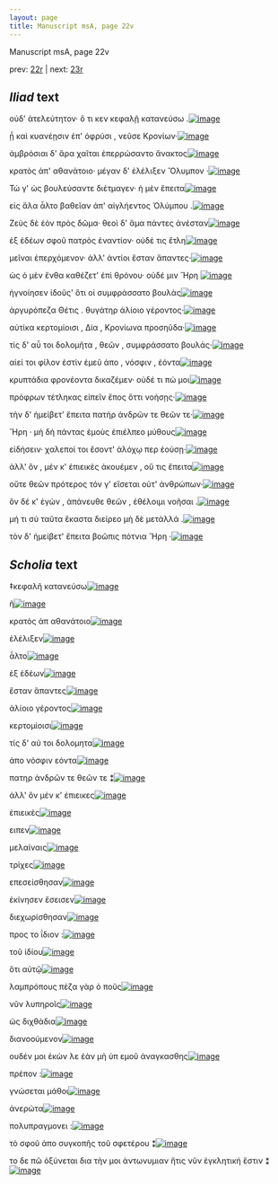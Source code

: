 ```yaml
---
layout: page
title: Manuscript msA, page 22v
---
```


Manuscript msA, page 22v

prev:  [22r](../22r) | next:  [23r](../23r)

## *Iliad* text

οὐδ' ἀτελεύτητον· ὅ τι κεν κεφαλῇ κατανεύσω .[![image](http://www.homermultitext.org/iipsrv?OBJ=IIP,1.0&FIF=/project/homer/pyramidal/deepzoom/hmt/vaimg/2017a/VA022VN_0524.tif&RGN=0.494,0.2104,0.365,0.0338&WID=1000&CVT=JPEG)](http://www.homermultitext.org/ict2/?urn=urn:cite2:hmt:vaimg.2017a:VA022VN_0524@0.494,0.2104,0.365,0.0338)

ᾖ καὶ κυανέῃσιν ἐπ' ὀφρύσι , νεῦσε Κρονίων·[![image](http://www.homermultitext.org/iipsrv?OBJ=IIP,1.0&FIF=/project/homer/pyramidal/deepzoom/hmt/vaimg/2017a/VA022VN_0524.tif&RGN=0.496,0.2329,0.357,0.0293&WID=1000&CVT=JPEG)](http://www.homermultitext.org/ict2/?urn=urn:cite2:hmt:vaimg.2017a:VA022VN_0524@0.496,0.2329,0.357,0.0293)

ἀμβρόσιαι δ' ἄρα χαῖται ἐπερρώσαντο ἄνακτος[![image](http://www.homermultitext.org/iipsrv?OBJ=IIP,1.0&FIF=/project/homer/pyramidal/deepzoom/hmt/vaimg/2017a/VA022VN_0524.tif&RGN=0.495,0.2502,0.357,0.0316&WID=1000&CVT=JPEG)](http://www.homermultitext.org/ict2/?urn=urn:cite2:hmt:vaimg.2017a:VA022VN_0524@0.495,0.2502,0.357,0.0316)

κρατὸς ἀπ' αθανάτοιο· μέγαν δ' ἐλέλιξεν Ὄλυμπον ·[![image](http://www.homermultitext.org/iipsrv?OBJ=IIP,1.0&FIF=/project/homer/pyramidal/deepzoom/hmt/vaimg/2017a/VA022VN_0524.tif&RGN=0.499,0.2697,0.369,0.0316&WID=1000&CVT=JPEG)](http://www.homermultitext.org/ict2/?urn=urn:cite2:hmt:vaimg.2017a:VA022VN_0524@0.499,0.2697,0.369,0.0316)

Τώ γ' ὡς βουλεύσαντε διέτμαγεν· ἡ μὲν ἔπειτα[![image](http://www.homermultitext.org/iipsrv?OBJ=IIP,1.0&FIF=/project/homer/pyramidal/deepzoom/hmt/vaimg/2017a/VA022VN_0524.tif&RGN=0.491,0.29,0.355,0.0316&WID=1000&CVT=JPEG)](http://www.homermultitext.org/ict2/?urn=urn:cite2:hmt:vaimg.2017a:VA022VN_0524@0.491,0.29,0.355,0.0316)

εἰς ἅλα ἆλτο βαθεῖαν ἀπ' αἰγλήεντος Ὀλύμπου .[![image](http://www.homermultitext.org/iipsrv?OBJ=IIP,1.0&FIF=/project/homer/pyramidal/deepzoom/hmt/vaimg/2017a/VA022VN_0524.tif&RGN=0.497,0.3118,0.355,0.0316&WID=1000&CVT=JPEG)](http://www.homermultitext.org/ict2/?urn=urn:cite2:hmt:vaimg.2017a:VA022VN_0524@0.497,0.3118,0.355,0.0316)

Ζεὺς δὲ ἑὸν πρὸς δῶμα· 					θεοὶ δ' ἅμα πάντες ἀνέσταν[![image](http://www.homermultitext.org/iipsrv?OBJ=IIP,1.0&FIF=/project/homer/pyramidal/deepzoom/hmt/vaimg/2017a/VA022VN_0524.tif&RGN=0.496,0.3291,0.374,0.0361&WID=1000&CVT=JPEG)](http://www.homermultitext.org/ict2/?urn=urn:cite2:hmt:vaimg.2017a:VA022VN_0524@0.496,0.3291,0.374,0.0361)

ἐξ ἑδέων σφοῦ πατρὸς ἐναντίον· οὐδέ τις ἔτλη[![image](http://www.homermultitext.org/iipsrv?OBJ=IIP,1.0&FIF=/project/homer/pyramidal/deepzoom/hmt/vaimg/2017a/VA022VN_0524.tif&RGN=0.497,0.3471,0.353,0.0338&WID=1000&CVT=JPEG)](http://www.homermultitext.org/ict2/?urn=urn:cite2:hmt:vaimg.2017a:VA022VN_0524@0.497,0.3471,0.353,0.0338)

μεῖναι ἐπερχόμενον· ἀλλ' ἀντίοι ἔσταν ἅπαντες·[![image](http://www.homermultitext.org/iipsrv?OBJ=IIP,1.0&FIF=/project/homer/pyramidal/deepzoom/hmt/vaimg/2017a/VA022VN_0524.tif&RGN=0.5,0.3621,0.353,0.0338&WID=1000&CVT=JPEG)](http://www.homermultitext.org/ict2/?urn=urn:cite2:hmt:vaimg.2017a:VA022VN_0524@0.5,0.3621,0.353,0.0338)

ὡς ὁ μὲν ἔνθα καθέζετ' ἐπὶ θρόνου· οὐδέ μιν Ἥρη 				[![image](http://www.homermultitext.org/iipsrv?OBJ=IIP,1.0&FIF=/project/homer/pyramidal/deepzoom/hmt/vaimg/2017a/VA022VN_0524.tif&RGN=0.504,0.3802,0.353,0.0338&WID=1000&CVT=JPEG)](http://www.homermultitext.org/ict2/?urn=urn:cite2:hmt:vaimg.2017a:VA022VN_0524@0.504,0.3802,0.353,0.0338)

ἠγνοίησεν ἰδοῦς' ὅτι οἱ συμφράσσατο βουλὰς[![image](http://www.homermultitext.org/iipsrv?OBJ=IIP,1.0&FIF=/project/homer/pyramidal/deepzoom/hmt/vaimg/2017a/VA022VN_0524.tif&RGN=0.5,0.4027,0.324,0.0338&WID=1000&CVT=JPEG)](http://www.homermultitext.org/ict2/?urn=urn:cite2:hmt:vaimg.2017a:VA022VN_0524@0.5,0.4027,0.324,0.0338)

ἀργυρόπεζα Θέτις . 					θυγάτηρ ἁλίοιο γέροντος·[![image](http://www.homermultitext.org/iipsrv?OBJ=IIP,1.0&FIF=/project/homer/pyramidal/deepzoom/hmt/vaimg/2017a/VA022VN_0524.tif&RGN=0.503,0.42,0.326,0.0338&WID=1000&CVT=JPEG)](http://www.homermultitext.org/ict2/?urn=urn:cite2:hmt:vaimg.2017a:VA022VN_0524@0.503,0.42,0.326,0.0338)

αὐτίκα κερτομίοισι , Δία , 						 Κρονίωνα προσηῦδα·[![image](http://www.homermultitext.org/iipsrv?OBJ=IIP,1.0&FIF=/project/homer/pyramidal/deepzoom/hmt/vaimg/2017a/VA022VN_0524.tif&RGN=0.503,0.4335,0.369,0.0368&WID=1000&CVT=JPEG)](http://www.homermultitext.org/ict2/?urn=urn:cite2:hmt:vaimg.2017a:VA022VN_0524@0.503,0.4335,0.369,0.0368)

τίς δ' αὖ τοι δολομῆτα , θεῶν , συμφράσσατο βουλάς·[![image](http://www.homermultitext.org/iipsrv?OBJ=IIP,1.0&FIF=/project/homer/pyramidal/deepzoom/hmt/vaimg/2017a/VA022VN_0524.tif&RGN=0.497,0.4545,0.385,0.0368&WID=1000&CVT=JPEG)](http://www.homermultitext.org/ict2/?urn=urn:cite2:hmt:vaimg.2017a:VA022VN_0524@0.497,0.4545,0.385,0.0368)

αἰεί τοι φίλον ἐστὶν ἐμεῦ ἀπο , νόσφιν , ἐόντα[![image](http://www.homermultitext.org/iipsrv?OBJ=IIP,1.0&FIF=/project/homer/pyramidal/deepzoom/hmt/vaimg/2017a/VA022VN_0524.tif&RGN=0.502,0.4786,0.329,0.0301&WID=1000&CVT=JPEG)](http://www.homermultitext.org/ict2/?urn=urn:cite2:hmt:vaimg.2017a:VA022VN_0524@0.502,0.4786,0.329,0.0301)

κρυπτάδια φρονέοντα δικαζέμεν· οὐδέ τι πώ μοι[![image](http://www.homermultitext.org/iipsrv?OBJ=IIP,1.0&FIF=/project/homer/pyramidal/deepzoom/hmt/vaimg/2017a/VA022VN_0524.tif&RGN=0.503,0.4959,0.371,0.0301&WID=1000&CVT=JPEG)](http://www.homermultitext.org/ict2/?urn=urn:cite2:hmt:vaimg.2017a:VA022VN_0524@0.503,0.4959,0.371,0.0301)

πρόφρων τέτληκας εἰπεῖν ἔπος ὅττι νοήσῃς·[![image](http://www.homermultitext.org/iipsrv?OBJ=IIP,1.0&FIF=/project/homer/pyramidal/deepzoom/hmt/vaimg/2017a/VA022VN_0524.tif&RGN=0.497,0.5154,0.371,0.0338&WID=1000&CVT=JPEG)](http://www.homermultitext.org/ict2/?urn=urn:cite2:hmt:vaimg.2017a:VA022VN_0524@0.497,0.5154,0.371,0.0338)

τὴν δ' ἠμείβετ' ἔπειτα πατὴρ ἀνδρῶν τε θεῶν τε·[![image](http://www.homermultitext.org/iipsrv?OBJ=IIP,1.0&FIF=/project/homer/pyramidal/deepzoom/hmt/vaimg/2017a/VA022VN_0524.tif&RGN=0.494,0.5319,0.386,0.0368&WID=1000&CVT=JPEG)](http://www.homermultitext.org/ict2/?urn=urn:cite2:hmt:vaimg.2017a:VA022VN_0524@0.494,0.5319,0.386,0.0368)

Ἥρη · μὴ δὴ πάντας 					ἐμοὺς ἐπιέλπεο μύθους[![image](http://www.homermultitext.org/iipsrv?OBJ=IIP,1.0&FIF=/project/homer/pyramidal/deepzoom/hmt/vaimg/2017a/VA022VN_0524.tif&RGN=0.504,0.55,0.351,0.0368&WID=1000&CVT=JPEG)](http://www.homermultitext.org/ict2/?urn=urn:cite2:hmt:vaimg.2017a:VA022VN_0524@0.504,0.55,0.351,0.0368)

εἰδήσειν· χαλεποί τοι ἔσοντ' ἀλόχῳ περ ἐούσῃ·[![image](http://www.homermultitext.org/iipsrv?OBJ=IIP,1.0&FIF=/project/homer/pyramidal/deepzoom/hmt/vaimg/2017a/VA022VN_0524.tif&RGN=0.505,0.5702,0.349,0.0323&WID=1000&CVT=JPEG)](http://www.homermultitext.org/ict2/?urn=urn:cite2:hmt:vaimg.2017a:VA022VN_0524@0.505,0.5702,0.349,0.0323)

ἀλλ' ὃν , μέν κ' ἐπιεικὲς ἀκουέμεν , οὔ τις ἔπειτα[![image](http://www.homermultitext.org/iipsrv?OBJ=IIP,1.0&FIF=/project/homer/pyramidal/deepzoom/hmt/vaimg/2017a/VA022VN_0524.tif&RGN=0.51,0.589,0.355,0.0323&WID=1000&CVT=JPEG)](http://www.homermultitext.org/ict2/?urn=urn:cite2:hmt:vaimg.2017a:VA022VN_0524@0.51,0.589,0.355,0.0323)

οὔτε θεῶν πρότερος τόν γ' εἴσεται οὐτ' ἀνθρώπων·[![image](http://www.homermultitext.org/iipsrv?OBJ=IIP,1.0&FIF=/project/homer/pyramidal/deepzoom/hmt/vaimg/2017a/VA022VN_0524.tif&RGN=0.509,0.6056,0.341,0.0346&WID=1000&CVT=JPEG)](http://www.homermultitext.org/ict2/?urn=urn:cite2:hmt:vaimg.2017a:VA022VN_0524@0.509,0.6056,0.341,0.0346)

ὃν δέ κ' ἐγὼν , ἀπάνευθε θεῶν , ἐθέλοιμι νοῆσαι .[![image](http://www.homermultitext.org/iipsrv?OBJ=IIP,1.0&FIF=/project/homer/pyramidal/deepzoom/hmt/vaimg/2017a/VA022VN_0524.tif&RGN=0.508,0.6281,0.358,0.0346&WID=1000&CVT=JPEG)](http://www.homermultitext.org/ict2/?urn=urn:cite2:hmt:vaimg.2017a:VA022VN_0524@0.508,0.6281,0.358,0.0346)

μή τι σὺ ταῦτα ἕκαστα διείρεο μὴ δὲ μετάλλά .[![image](http://www.homermultitext.org/iipsrv?OBJ=IIP,1.0&FIF=/project/homer/pyramidal/deepzoom/hmt/vaimg/2017a/VA022VN_0524.tif&RGN=0.509,0.6446,0.367,0.0346&WID=1000&CVT=JPEG)](http://www.homermultitext.org/ict2/?urn=urn:cite2:hmt:vaimg.2017a:VA022VN_0524@0.509,0.6446,0.367,0.0346)

τὸν δ' ἠμείβετ' ἔπειτα βοῶπις πότνια Ἥρη ·[![image](http://www.homermultitext.org/iipsrv?OBJ=IIP,1.0&FIF=/project/homer/pyramidal/deepzoom/hmt/vaimg/2017a/VA022VN_0524.tif&RGN=0.504,0.6657,0.353,0.0346&WID=1000&CVT=JPEG)](http://www.homermultitext.org/ict2/?urn=urn:cite2:hmt:vaimg.2017a:VA022VN_0524@0.504,0.6657,0.353,0.0346)

## *Scholia* text

‡κεφαλῆ κατανεύσω[![image](http://www.homermultitext.org/iipsrv?OBJ=IIP,1.0&FIF=/project/homer/pyramidal/deepzoom/hmt/vaimg/2017a/VA022VN_0524.tif&RGN=0.21260133,0.10705394,0.61569639,0.03651452&WID=1000&CVT=JPEG)](http://www.homermultitext.org/ict2/?urn=urn:cite2:hmt:vaimg.2017a:VA022VN_0524@0.21260133,0.10705394,0.61569639,0.03651452)

ῆ[![image](http://www.homermultitext.org/iipsrv?OBJ=IIP,1.0&FIF=/project/homer/pyramidal/deepzoom/hmt/vaimg/2017a/VA022VN_0524.tif&RGN=0.22439204,0.12254495,0.60390567,0.04370678&WID=1000&CVT=JPEG)](http://www.homermultitext.org/ict2/?urn=urn:cite2:hmt:vaimg.2017a:VA022VN_0524@0.22439204,0.12254495,0.60390567,0.04370678)

κρατὸς ἀπ αθανάτοιο[![image](http://www.homermultitext.org/iipsrv?OBJ=IIP,1.0&FIF=/project/homer/pyramidal/deepzoom/hmt/vaimg/2017a/VA022VN_0524.tif&RGN=0.23065586,0.15408022,0.59358880,0.03485477&WID=1000&CVT=JPEG)](http://www.homermultitext.org/ict2/?urn=urn:cite2:hmt:vaimg.2017a:VA022VN_0524@0.23065586,0.15408022,0.59358880,0.03485477)

ἐλέλιξεν[![image](http://www.homermultitext.org/iipsrv?OBJ=IIP,1.0&FIF=/project/homer/pyramidal/deepzoom/hmt/vaimg/2017a/VA022VN_0524.tif&RGN=0.23065586,0.16403873,0.59358880,0.03540802&WID=1000&CVT=JPEG)](http://www.homermultitext.org/ict2/?urn=urn:cite2:hmt:vaimg.2017a:VA022VN_0524@0.23065586,0.16403873,0.59358880,0.03540802)

ἆλτο[![image](http://www.homermultitext.org/iipsrv?OBJ=IIP,1.0&FIF=/project/homer/pyramidal/deepzoom/hmt/vaimg/2017a/VA022VN_0524.tif&RGN=0.22807664,0.17510373,0.59874724,0.07994467&WID=1000&CVT=JPEG)](http://www.homermultitext.org/ict2/?urn=urn:cite2:hmt:vaimg.2017a:VA022VN_0524@0.22807664,0.17510373,0.59874724,0.07994467)

ἐξ ἑδέων[![image](http://www.homermultitext.org/iipsrv?OBJ=IIP,1.0&FIF=/project/homer/pyramidal/deepzoom/hmt/vaimg/2017a/VA022VN_0524.tif&RGN=0.21849668,0.24757953,0.21739130,0.06362379&WID=1000&CVT=JPEG)](http://www.homermultitext.org/ict2/?urn=urn:cite2:hmt:vaimg.2017a:VA022VN_0524@0.21849668,0.24757953,0.21739130,0.06362379)

ἔσταν ἅπαντες[![image](http://www.homermultitext.org/iipsrv?OBJ=IIP,1.0&FIF=/project/homer/pyramidal/deepzoom/hmt/vaimg/2017a/VA022VN_0524.tif&RGN=0.22033898,0.30373444,0.21702284,0.06528354&WID=1000&CVT=JPEG)](http://www.homermultitext.org/ict2/?urn=urn:cite2:hmt:vaimg.2017a:VA022VN_0524@0.22033898,0.30373444,0.21702284,0.06528354)

ἁλίοιο γέροντος[![image](http://www.homermultitext.org/iipsrv?OBJ=IIP,1.0&FIF=/project/homer/pyramidal/deepzoom/hmt/vaimg/2017a/VA022VN_0524.tif&RGN=0.21186441,0.35822960,0.24281503,0.03457815&WID=1000&CVT=JPEG)](http://www.homermultitext.org/ict2/?urn=urn:cite2:hmt:vaimg.2017a:VA022VN_0524@0.21186441,0.35822960,0.24281503,0.03457815)

κερτομίοισι[![image](http://www.homermultitext.org/iipsrv?OBJ=IIP,1.0&FIF=/project/homer/pyramidal/deepzoom/hmt/vaimg/2017a/VA022VN_0524.tif&RGN=0.22254974,0.38644537,0.23397200,0.02904564&WID=1000&CVT=JPEG)](http://www.homermultitext.org/ict2/?urn=urn:cite2:hmt:vaimg.2017a:VA022VN_0524@0.22254974,0.38644537,0.23397200,0.02904564)

τίς δ' αὐ τοι δολομητα[![image](http://www.homermultitext.org/iipsrv?OBJ=IIP,1.0&FIF=/project/homer/pyramidal/deepzoom/hmt/vaimg/2017a/VA022VN_0524.tif&RGN=0.21149595,0.41106501,0.23618276,0.07247580&WID=1000&CVT=JPEG)](http://www.homermultitext.org/ict2/?urn=urn:cite2:hmt:vaimg.2017a:VA022VN_0524@0.21149595,0.41106501,0.23618276,0.07247580)

ἀπο νόσφιν εόντα[![image](http://www.homermultitext.org/iipsrv?OBJ=IIP,1.0&FIF=/project/homer/pyramidal/deepzoom/hmt/vaimg/2017a/VA022VN_0524.tif&RGN=0.21333825,0.47607192,0.23728814,0.05449516&WID=1000&CVT=JPEG)](http://www.homermultitext.org/ict2/?urn=urn:cite2:hmt:vaimg.2017a:VA022VN_0524@0.21333825,0.47607192,0.23728814,0.05449516)

πατηρ ἀνδρῶν τε θεῶν τε ⁑[![image](http://www.homermultitext.org/iipsrv?OBJ=IIP,1.0&FIF=/project/homer/pyramidal/deepzoom/hmt/vaimg/2017a/VA022VN_0524.tif&RGN=0.21849668,0.55656985,0.23360354,0.15878285&WID=1000&CVT=JPEG)](http://www.homermultitext.org/ict2/?urn=urn:cite2:hmt:vaimg.2017a:VA022VN_0524@0.21849668,0.55656985,0.23360354,0.15878285)

ἀλλ' ὃν μέν κ' ἐπιεικες[![image](http://www.homermultitext.org/iipsrv?OBJ=IIP,1.0&FIF=/project/homer/pyramidal/deepzoom/hmt/vaimg/2017a/VA022VN_0524.tif&RGN=0.23102432,0.69820194,0.64185704,0.03291840&WID=1000&CVT=JPEG)](http://www.homermultitext.org/ict2/?urn=urn:cite2:hmt:vaimg.2017a:VA022VN_0524@0.23102432,0.69820194,0.64185704,0.03291840)

ἐπιεικὲς[![image](http://www.homermultitext.org/iipsrv?OBJ=IIP,1.0&FIF=/project/homer/pyramidal/deepzoom/hmt/vaimg/2017a/VA022VN_0524.tif&RGN=0.24170965,0.71811895,0.62011791,0.03098202&WID=1000&CVT=JPEG)](http://www.homermultitext.org/ict2/?urn=urn:cite2:hmt:vaimg.2017a:VA022VN_0524@0.24170965,0.71811895,0.62011791,0.03098202)

ειπεν[![image](http://www.homermultitext.org/iipsrv?OBJ=IIP,1.0&FIF=/project/homer/pyramidal/deepzoom/hmt/vaimg/2017a/VA022VN_0524.tif&RGN=0.51842299,0.23734440,0.01142225,0.00774550&WID=1000&CVT=JPEG)](http://www.homermultitext.org/ict2/?urn=urn:cite2:hmt:vaimg.2017a:VA022VN_0524@0.51842299,0.23734440,0.01142225,0.00774550)

μελαίναις[![image](http://www.homermultitext.org/iipsrv?OBJ=IIP,1.0&FIF=/project/homer/pyramidal/deepzoom/hmt/vaimg/2017a/VA022VN_0524.tif&RGN=0.57516581,0.23513140,0.03831982,0.00968188&WID=1000&CVT=JPEG)](http://www.homermultitext.org/ict2/?urn=urn:cite2:hmt:vaimg.2017a:VA022VN_0524@0.57516581,0.23513140,0.03831982,0.00968188)

τρίχες[![image](http://www.homermultitext.org/iipsrv?OBJ=IIP,1.0&FIF=/project/homer/pyramidal/deepzoom/hmt/vaimg/2017a/VA022VN_0524.tif&RGN=0.65254237,0.25089903,0.02873987,0.01051176&WID=1000&CVT=JPEG)](http://www.homermultitext.org/ict2/?urn=urn:cite2:hmt:vaimg.2017a:VA022VN_0524@0.65254237,0.25089903,0.02873987,0.01051176)

επεσείσθησαν[![image](http://www.homermultitext.org/iipsrv?OBJ=IIP,1.0&FIF=/project/homer/pyramidal/deepzoom/hmt/vaimg/2017a/VA022VN_0524.tif&RGN=0.72844510,0.25200553,0.04937362,0.00995851&WID=1000&CVT=JPEG)](http://www.homermultitext.org/ict2/?urn=urn:cite2:hmt:vaimg.2017a:VA022VN_0524@0.72844510,0.25200553,0.04937362,0.00995851)

ἐκίνησεν ἔσεισεν[![image](http://www.homermultitext.org/iipsrv?OBJ=IIP,1.0&FIF=/project/homer/pyramidal/deepzoom/hmt/vaimg/2017a/VA022VN_0524.tif&RGN=0.75460575,0.26804979,0.05453206,0.01051176&WID=1000&CVT=JPEG)](http://www.homermultitext.org/ict2/?urn=urn:cite2:hmt:vaimg.2017a:VA022VN_0524@0.75460575,0.26804979,0.05453206,0.01051176)

διεχωρίσθησαν[![image](http://www.homermultitext.org/iipsrv?OBJ=IIP,1.0&FIF=/project/homer/pyramidal/deepzoom/hmt/vaimg/2017a/VA022VN_0524.tif&RGN=0.69454679,0.29128631,0.05084746,0.01078838&WID=1000&CVT=JPEG)](http://www.homermultitext.org/ict2/?urn=urn:cite2:hmt:vaimg.2017a:VA022VN_0524@0.69454679,0.29128631,0.05084746,0.01078838)

προς το ΐδιον :[![image](http://www.homermultitext.org/iipsrv?OBJ=IIP,1.0&FIF=/project/homer/pyramidal/deepzoom/hmt/vaimg/2017a/VA022VN_0524.tif&RGN=0.58400884,0.32835408,0.03758290,0.01106501&WID=1000&CVT=JPEG)](http://www.homermultitext.org/ict2/?urn=urn:cite2:hmt:vaimg.2017a:VA022VN_0524@0.58400884,0.32835408,0.03758290,0.01106501)

τοῦ ἰδίου[![image](http://www.homermultitext.org/iipsrv?OBJ=IIP,1.0&FIF=/project/homer/pyramidal/deepzoom/hmt/vaimg/2017a/VA022VN_0524.tif&RGN=0.58879882,0.34661134,0.03610906,0.00968188&WID=1000&CVT=JPEG)](http://www.homermultitext.org/ict2/?urn=urn:cite2:hmt:vaimg.2017a:VA022VN_0524@0.58879882,0.34661134,0.03610906,0.00968188)

ὅτι αὐτῷ[![image](http://www.homermultitext.org/iipsrv?OBJ=IIP,1.0&FIF=/project/homer/pyramidal/deepzoom/hmt/vaimg/2017a/VA022VN_0524.tif&RGN=0.63817244,0.40138313,0.04126750,0.01023513&WID=1000&CVT=JPEG)](http://www.homermultitext.org/ict2/?urn=urn:cite2:hmt:vaimg.2017a:VA022VN_0524@0.63817244,0.40138313,0.04126750,0.01023513)

λαμπρόπους πέζα γὰρ ὁ ποῦς[![image](http://www.homermultitext.org/iipsrv?OBJ=IIP,1.0&FIF=/project/homer/pyramidal/deepzoom/hmt/vaimg/2017a/VA022VN_0524.tif&RGN=0.52652911,0.42213001,0.11459101,0.01493776&WID=1000&CVT=JPEG)](http://www.homermultitext.org/ict2/?urn=urn:cite2:hmt:vaimg.2017a:VA022VN_0524@0.52652911,0.42213001,0.11459101,0.01493776)

νῦν λυπηροῖς[![image](http://www.homermultitext.org/iipsrv?OBJ=IIP,1.0&FIF=/project/homer/pyramidal/deepzoom/hmt/vaimg/2017a/VA022VN_0524.tif&RGN=0.59137804,0.44343015,0.04863670,0.01051176&WID=1000&CVT=JPEG)](http://www.homermultitext.org/ict2/?urn=urn:cite2:hmt:vaimg.2017a:VA022VN_0524@0.59137804,0.44343015,0.04863670,0.01051176)

ὡς διχθάδια[![image](http://www.homermultitext.org/iipsrv?OBJ=IIP,1.0&FIF=/project/homer/pyramidal/deepzoom/hmt/vaimg/2017a/VA022VN_0524.tif&RGN=0.52137067,0.50207469,0.04789978,0.01134163&WID=1000&CVT=JPEG)](http://www.homermultitext.org/ict2/?urn=urn:cite2:hmt:vaimg.2017a:VA022VN_0524@0.52137067,0.50207469,0.04789978,0.01134163)

διανοούμενον[![image](http://www.homermultitext.org/iipsrv?OBJ=IIP,1.0&FIF=/project/homer/pyramidal/deepzoom/hmt/vaimg/2017a/VA022VN_0524.tif&RGN=0.62048637,0.49820194,0.04753132,0.01327801&WID=1000&CVT=JPEG)](http://www.homermultitext.org/ict2/?urn=urn:cite2:hmt:vaimg.2017a:VA022VN_0524@0.62048637,0.49820194,0.04753132,0.01327801)

ουδέν μοι ἑκὼν λε ἐὰν μὴ ὑπ εμοῦ ἀναγκασθης[![image](http://www.homermultitext.org/iipsrv?OBJ=IIP,1.0&FIF=/project/homer/pyramidal/deepzoom/hmt/vaimg/2017a/VA022VN_0524.tif&RGN=0.51731761,0.51756570,0.16285925,0.01327801&WID=1000&CVT=JPEG)](http://www.homermultitext.org/ict2/?urn=urn:cite2:hmt:vaimg.2017a:VA022VN_0524@0.51731761,0.51756570,0.16285925,0.01327801)

πρέπον :[![image](http://www.homermultitext.org/iipsrv?OBJ=IIP,1.0&FIF=/project/homer/pyramidal/deepzoom/hmt/vaimg/2017a/VA022VN_0524.tif&RGN=0.64848931,0.59225450,0.03095063,0.00968188&WID=1000&CVT=JPEG)](http://www.homermultitext.org/ict2/?urn=urn:cite2:hmt:vaimg.2017a:VA022VN_0524@0.64848931,0.59225450,0.03095063,0.00968188)

γνώσεται μάθοι[![image](http://www.homermultitext.org/iipsrv?OBJ=IIP,1.0&FIF=/project/homer/pyramidal/deepzoom/hmt/vaimg/2017a/VA022VN_0524.tif&RGN=0.72328666,0.60829876,0.05232130,0.01051176&WID=1000&CVT=JPEG)](http://www.homermultitext.org/ict2/?urn=urn:cite2:hmt:vaimg.2017a:VA022VN_0524@0.72328666,0.60829876,0.05232130,0.01051176)

ἀνερώτα[![image](http://www.homermultitext.org/iipsrv?OBJ=IIP,1.0&FIF=/project/homer/pyramidal/deepzoom/hmt/vaimg/2017a/VA022VN_0524.tif&RGN=0.72328666,0.64536653,0.03647752,0.01078838&WID=1000&CVT=JPEG)](http://www.homermultitext.org/ict2/?urn=urn:cite2:hmt:vaimg.2017a:VA022VN_0524@0.72328666,0.64536653,0.03647752,0.01078838)

πολυπραγμονει :[![image](http://www.homermultitext.org/iipsrv?OBJ=IIP,1.0&FIF=/project/homer/pyramidal/deepzoom/hmt/vaimg/2017a/VA022VN_0524.tif&RGN=0.81024318,0.64453665,0.06448047,0.01134163&WID=1000&CVT=JPEG)](http://www.homermultitext.org/ict2/?urn=urn:cite2:hmt:vaimg.2017a:VA022VN_0524@0.81024318,0.64453665,0.06448047,0.01134163)

τὸ σφοῦ ἀπο συγκοπῆς τοῦ σφετέρου ⁑[![image](http://www.homermultitext.org/iipsrv?OBJ=IIP,1.0&FIF=/project/homer/pyramidal/deepzoom/hmt/vaimg/2017a/VA022VN_0524.tif&RGN=0.44215181,0.34882434,0.05305822,0.02849239&WID=1000&CVT=JPEG)](http://www.homermultitext.org/ict2/?urn=urn:cite2:hmt:vaimg.2017a:VA022VN_0524@0.44215181,0.34882434,0.05305822,0.02849239)

το δε πῶ ὀξύνεται δια τὴν μοι ἀντωνυμιαν ἥτις νῦν ἐγκλητική ἔστιν ⁑[![image](http://www.homermultitext.org/iipsrv?OBJ=IIP,1.0&FIF=/project/homer/pyramidal/deepzoom/hmt/vaimg/2017a/VA022VN_0524.tif&RGN=0.86035372,0.50262794,0.04347826,0.05449516&WID=1000&CVT=JPEG)](http://www.homermultitext.org/ict2/?urn=urn:cite2:hmt:vaimg.2017a:VA022VN_0524@0.86035372,0.50262794,0.04347826,0.05449516)